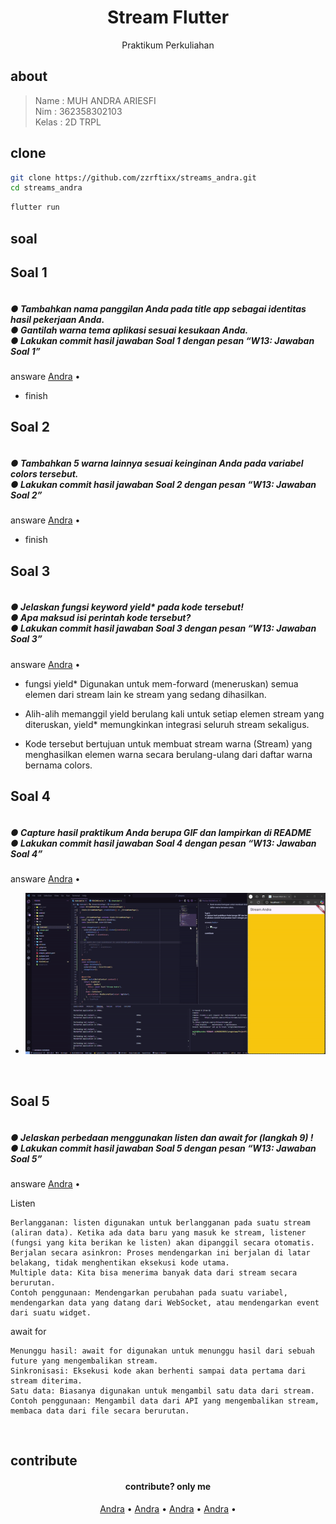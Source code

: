 <h1 align="center">Stream Flutter</h1>
<p align="center">Praktikum Perkuliahan</p>

## about

> Name : MUH ANDRA ARIESFI<br/>
> Nim : 362358302103<br/>
> Kelas : 2D TRPL

## clone

```bash
git clone https://github.com/zzrftixx/streams_andra.git
cd streams_andra
```

```bash
flutter run
```

## soal

<div>
    <h2 align="left">Soal 1</h2>
    <h5 align="left">
        <br>
        ● Tambahkan nama panggilan Anda pada title app sebagai identitas hasil pekerjaan Anda.
        <br>
        ● Gantilah warna tema aplikasi sesuai kesukaan Anda.
        <br>
        ● Lakukan commit hasil jawaban Soal 1 dengan pesan “W13: Jawaban Soal 1”
        <br>
    </h5>

<p align="left">
answare
  <a href="https://github.com/zzrftixx">Andra</a> •
<br>

- finish

</p>
</div>

<div>
    <h2 align="left">Soal 2</h2>
    <h5 align="left">
        <br>
        ● Tambahkan 5 warna lainnya sesuai keinginan Anda pada variabel colors tersebut.
        <br>
        ● Lakukan commit hasil jawaban Soal 2 dengan pesan “W13: Jawaban Soal 2”
    </h5>

<p align="left">
answare
  <a href="https://github.com/zzrftixx">Andra</a> •
<br>

- finish

</p>
</div>

<div>
    <h2 align="left">Soal 3</h2>
    <h5 align="left">
        <br>
        ● Jelaskan fungsi keyword yield* pada kode tersebut!
        <br>
        ● Apa maksud isi perintah kode tersebut?
        <br>
        ● Lakukan commit hasil jawaban Soal 3 dengan pesan “W13: Jawaban Soal 3”
    </h5>

<p align="left">
answare
  <a href="https://github.com/zzrftixx">Andra</a> •
<br>

- fungsi yield\* Digunakan untuk mem-forward (meneruskan) semua elemen dari stream lain ke stream yang sedang dihasilkan.

- Alih-alih memanggil yield berulang kali untuk setiap elemen stream yang diteruskan, yield\* memungkinkan integrasi seluruh stream sekaligus.

- Kode tersebut bertujuan untuk membuat stream warna (Stream<Color>) yang menghasilkan elemen warna secara berulang-ulang dari daftar warna bernama colors.
</p>
</div>

<div>
    <h2 align="left">Soal 4</h2>
    <h5 align="left">
        <br>
        ● Capture hasil praktikum Anda berupa GIF dan lampirkan di README
        <br>
        ● Lakukan commit hasil jawaban Soal 4 dengan pesan “W13: Jawaban Soal 4”
    </h5>
<p align="left">
answare
  <a href="https://github.com/zzrftixx">Andra</a> •
<br>

- ![image](assets/scream.gif)

<br>
</p>
</div>

<div>
    <h2 align="left">Soal 5</h2>
    <h5 align="left">
        <br>
        ● Jelaskan perbedaan menggunakan listen dan await for (langkah 9) !
        <br>
        ● Lakukan commit hasil jawaban Soal 5 dengan pesan “W13: Jawaban Soal 5”
    </h5>
<p align="left">
answare
  <a href="https://github.com/zzrftixx">Andra</a> •
  <br>

Listen

    Berlangganan: listen digunakan untuk berlangganan pada suatu stream (aliran data). Ketika ada data baru yang masuk ke stream, listener (fungsi yang kita berikan ke listen) akan dipanggil secara otomatis.
    Berjalan secara asinkron: Proses mendengarkan ini berjalan di latar belakang, tidak menghentikan eksekusi kode utama.
    Multiple data: Kita bisa menerima banyak data dari stream secara berurutan.
    Contoh penggunaan: Mendengarkan perubahan pada suatu variabel, mendengarkan data yang datang dari WebSocket, atau mendengarkan event dari suatu widget.

await for

    Menunggu hasil: await for digunakan untuk menunggu hasil dari sebuah future yang mengembalikan stream.
    Sinkronisasi: Eksekusi kode akan berhenti sampai data pertama dari stream diterima.
    Satu data: Biasanya digunakan untuk mengambil satu data dari stream.
    Contoh penggunaan: Mengambil data dari API yang mengembalikan stream, membaca data dari file secara berurutan.

<br>

</p>
</div>

## contribute

<h4 align="center">contribute? only me</h4>
<p align="center">
  <a href="https://github.com/zzrftixx">Andra</a> •
  <a href="https://github.com/zzrftixx">Andra</a> •
  <a href="https://github.com/zzrftixx">Andra</a> •
  <a href="https://github.com/zzrftixx">Andra</a> •
</p>
